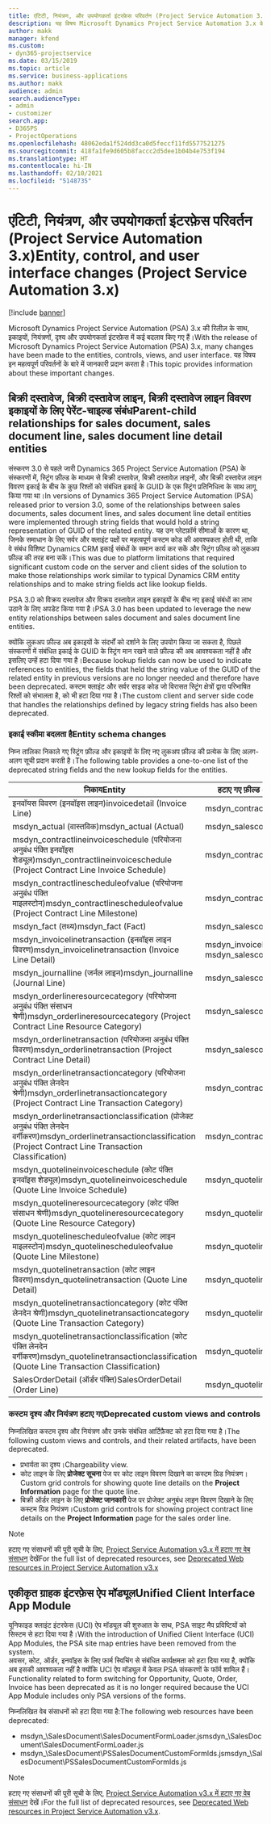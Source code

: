 ```yaml
---
title: एंटिटी, नियंत्रण, और उपयोगकर्ता इंटरफ़ेस परिवर्तन (Project Service Automation 3.x)
description: यह विषय Microsoft Dynamics Project Service Automation 3.x के लिए समाधान परिवर्तन का वर्णन करता है।
author: makk
manager: kfend
ms.custom:
- dyn365-projectservice
ms.date: 03/15/2019
ms.topic: article
ms.service: business-applications
ms.author: makk
audience: admin
search.audienceType:
- admin
- customizer
search.app:
- D365PS
- ProjectOperations
ms.openlocfilehash: 48062eda1f524dd3ca0d5feccf11fd5577521275
ms.sourcegitcommit: 418fa1fe9d605b8faccc2d5dee1b04b4e753f194
ms.translationtype: HT
ms.contentlocale: hi-IN
ms.lasthandoff: 02/10/2021
ms.locfileid: "5148735"
---
```

# <a name="entity-control-and-user-interface-changes-project-service-automation-3x"></a><span data-ttu-id="13d47-103">एंटिटी, नियंत्रण, और उपयोगकर्ता इंटरफ़ेस परिवर्तन (Project Service Automation 3.x)</span><span class="sxs-lookup"><span data-stu-id="13d47-103">Entity, control, and user interface changes (Project Service Automation 3.x)</span></span>

[!include [banner](../../includes/psa-now-project-operations.md)]


<span data-ttu-id="13d47-104">Microsoft Dynamics Project Service Automation (PSA) 3.x की रिलीज़ के साथ, इकाइयों, नियंत्रणों, दृश्य और उपयोगकर्ता इंटरफ़ेस में कई बदलाव किए गए हैं।</span><span class="sxs-lookup"><span data-stu-id="13d47-104">With the release of Microsoft Dynamics Project Service Automation (PSA) 3.x, many changes have been made to the entities, controls, views, and user interface.</span></span> <span data-ttu-id="13d47-105">यह विषय इन महत्वपूर्ण परिवर्तनों के बारे में जानकारी प्रदान करता है।</span><span class="sxs-lookup"><span data-stu-id="13d47-105">This topic provides information about these important changes.</span></span>

## <a name="parent-child-relationships-for-sales-document-sales-document-line-sales-document-line-detail-entities"></a><span data-ttu-id="13d47-106">बिक्री दस्तावेज, बिक्री दस्तावेज लाइन, बिक्री दस्तावेज लाइन विवरण इकाइयों के लिए पेरेंट-चाइल्ड संबंध</span><span class="sxs-lookup"><span data-stu-id="13d47-106">Parent-child relationships for sales document, sales document line, sales document line detail entities</span></span>
<span data-ttu-id="13d47-107">संस्करण 3.0 से पहले जारी Dynamics 365 Project Service Automation (PSA) के संस्करणों में, स्ट्रिंग फ़ील्ड के माध्यम से बिक्री दस्तावेज़, बिक्री दस्तावेज़ लाइनों, और बिक्री दस्तावेज़ लाइन विवरण इकाई के बीच के कुछ रिश्तों को संबंधित इकाई के GUID के एक स्ट्रिंग प्रतिनिधित्व के साथ लागू किया गया था।</span><span class="sxs-lookup"><span data-stu-id="13d47-107">In versions of Dynamics 365 Project Service Automation (PSA) released prior to version 3.0, some of the relationships between sales documents, sales document lines, and sales document line detail entities were implemented through string fields that would hold a string representation of GUID of the related entity.</span></span> <span data-ttu-id="13d47-108">यह उन प्लेटफ़ॉर्म सीमाओं के कारण था, जिनके समाधान के लिए सर्वर और क्लाइंट पक्षों पर महत्वपूर्ण कस्टम कोड की आवश्यकता होती थी, ताकि वे संबंध विशिष्ट Dynamics CRM इकाई संबंधों के समान कार्य कर सकें और स्ट्रिंग फ़ील्ड को लुकअप फ़ील्ड की तरह बना सकें।</span><span class="sxs-lookup"><span data-stu-id="13d47-108">This was due to platform limitations that required significant custom code on the server and client sides of the solution to make those relationships work similar to typical Dynamics CRM entity relationships and to make string fields act like lookup fields.</span></span>

<span data-ttu-id="13d47-109">PSA 3.0 को विक्रय दस्तावेज़ और विक्रय दस्तावेज़ लाइन इकाइयों के बीच नए इकाई संबंधों का लाभ उठाने के लिए अपडेट किया गया है।</span><span class="sxs-lookup"><span data-stu-id="13d47-109">PSA 3.0 has been updated to leverage the new entity relationships between sales document and sales document line entities.</span></span>

<span data-ttu-id="13d47-110">क्योंकि लुकअप फ़ील्ड अब इकाइयों के संदर्भों को दर्शाने के लिए उपयोग किया जा सकता है, पिछले संस्करणों में संबंधित इकाई के GUID के स्ट्रिंग मान रखने वाले फ़ील्ड की अब आवश्यकता नहीं है और इसलिए उन्हें हटा दिया गया है।</span><span class="sxs-lookup"><span data-stu-id="13d47-110">Because lookup fields can now be used to indicate references to entities, the fields that held the string value of the GUID of the related entity in previous versions are no longer needed and therefore have been deprecated.</span></span> <span data-ttu-id="13d47-111">कस्टम क्लाइंट और सर्वर साइड कोड जो विरासत स्ट्रिंग क्षेत्रों द्वारा परिभाषित रिश्तों को संभालता है, को भी हटा दिया गया है।</span><span class="sxs-lookup"><span data-stu-id="13d47-111">The custom client and server side code that handles the relationships defined by legacy string fields has also been deprecated.</span></span>

### <a name="entity-schema-changes"></a><span data-ttu-id="13d47-112">इकाई स्कीमा बदलता है</span><span class="sxs-lookup"><span data-stu-id="13d47-112">Entity schema changes</span></span>
<span data-ttu-id="13d47-113">निम्न तालिका निकाले गए स्ट्रिंग फ़ील्ड और इकाइयों के लिए नए लुकअप फ़ील्ड की प्रत्येक के लिए अलग-अलग सूची प्रदान करती है।</span><span class="sxs-lookup"><span data-stu-id="13d47-113">The following table provides a one-to-one list of the deprecated string fields and the new lookup fields for the entities.</span></span> 

 <span data-ttu-id="13d47-114">निकाय</span><span class="sxs-lookup"><span data-stu-id="13d47-114">Entity</span></span> |   <span data-ttu-id="13d47-115">हटाए गए फ़ील्ड (स्ट्रिंग)</span><span class="sxs-lookup"><span data-stu-id="13d47-115">Deprecated field (String)</span></span> | <span data-ttu-id="13d47-116">नई फ़ील्ड (लुकअप)</span><span class="sxs-lookup"><span data-stu-id="13d47-116">New field (Lookup)</span></span>
--- | --- | ---
<span data-ttu-id="13d47-117">इनवॉयस विवरण (इनवॉइस लाइन)</span><span class="sxs-lookup"><span data-stu-id="13d47-117">invoicedetail (Invoice Line)</span></span> |  <span data-ttu-id="13d47-118">msdyn_contractline</span><span class="sxs-lookup"><span data-stu-id="13d47-118">msdyn_contractline</span></span> |    <span data-ttu-id="13d47-119">msdyn_contractlineid</span><span class="sxs-lookup"><span data-stu-id="13d47-119">msdyn_contractlineid</span></span>
<span data-ttu-id="13d47-120">msdyn_actual (वास्तविक)</span><span class="sxs-lookup"><span data-stu-id="13d47-120">msdyn_actual (Actual)</span></span> | <span data-ttu-id="13d47-121">msdyn_salescontractline</span><span class="sxs-lookup"><span data-stu-id="13d47-121">msdyn_salescontractline</span></span> |   <span data-ttu-id="13d47-122">msdyn_salescontractlineid</span><span class="sxs-lookup"><span data-stu-id="13d47-122">msdyn_salescontractlineid</span></span>
<span data-ttu-id="13d47-123">msdyn_contractlineinvoiceschedule (परियोजना अनुबंध पंक्ति इनवॉइस शेड्यूल)</span><span class="sxs-lookup"><span data-stu-id="13d47-123">msdyn_contractlineinvoiceschedule (Project Contract Line Invoice Schedule)</span></span> |    <span data-ttu-id="13d47-124">msdyn_contractline</span><span class="sxs-lookup"><span data-stu-id="13d47-124">msdyn_contractline</span></span> |    <span data-ttu-id="13d47-125">msdyn_contractlineid</span><span class="sxs-lookup"><span data-stu-id="13d47-125">msdyn_contractlineid</span></span>
<span data-ttu-id="13d47-126">msdyn_contractlinescheduleofvalue (परियोजना अनुबंध पंक्ति माइलस्टोन)</span><span class="sxs-lookup"><span data-stu-id="13d47-126">msdyn_contractlinescheduleofvalue (Project Contract Line Milestone)</span></span> |   <span data-ttu-id="13d47-127">msdyn_contractline</span><span class="sxs-lookup"><span data-stu-id="13d47-127">msdyn_contractline</span></span> |    <span data-ttu-id="13d47-128">msdyn_contractlineid</span><span class="sxs-lookup"><span data-stu-id="13d47-128">msdyn_contractlineid</span></span>
<span data-ttu-id="13d47-129">msdyn_fact (तथ्य)</span><span class="sxs-lookup"><span data-stu-id="13d47-129">msdyn_fact (Fact)</span></span> | <span data-ttu-id="13d47-130">msdyn_salescontractline</span><span class="sxs-lookup"><span data-stu-id="13d47-130">msdyn_salescontractline</span></span> |   <span data-ttu-id="13d47-131">msdyn_salescontractlineid</span><span class="sxs-lookup"><span data-stu-id="13d47-131">msdyn_salescontractlineid</span></span>
<span data-ttu-id="13d47-132">msdyn_invoicelinetransaction (इनवॉइस लाइन विवरण)</span><span class="sxs-lookup"><span data-stu-id="13d47-132">msdyn_invoicelinetransaction (Invoice Line Detail)</span></span> | <span data-ttu-id="13d47-133">msdyn_invoiceline</span><span class="sxs-lookup"><span data-stu-id="13d47-133">msdyn_invoiceline</span></span> <br> <span data-ttu-id="13d47-134">msdyn_salescontractline</span><span class="sxs-lookup"><span data-stu-id="13d47-134">msdyn_salescontractline</span></span> | <span data-ttu-id="13d47-135">msdyn_invoicelineid</span><span class="sxs-lookup"><span data-stu-id="13d47-135">msdyn_invoicelineid</span></span> <br> <span data-ttu-id="13d47-136">msdyn_salescontractlineid</span><span class="sxs-lookup"><span data-stu-id="13d47-136">msdyn_salescontractlineid</span></span>
<span data-ttu-id="13d47-137">msdyn_journalline (जर्नल लाइन)</span><span class="sxs-lookup"><span data-stu-id="13d47-137">msdyn_journalline (Journal Line)</span></span> |  <span data-ttu-id="13d47-138">msdyn_salescontractline</span><span class="sxs-lookup"><span data-stu-id="13d47-138">msdyn_salescontractline</span></span> |   <span data-ttu-id="13d47-139">msdyn_salescontractlineid</span><span class="sxs-lookup"><span data-stu-id="13d47-139">msdyn_salescontractlineid</span></span>
<span data-ttu-id="13d47-140">msdyn_orderlineresourcecategory (परियोजना अनुबंध पंक्ति संसाधन श्रेणी)</span><span class="sxs-lookup"><span data-stu-id="13d47-140">msdyn_orderlineresourcecategory (Project Contract Line Resource Category)</span></span> | <span data-ttu-id="13d47-141">msdyn_salescontractline</span><span class="sxs-lookup"><span data-stu-id="13d47-141">msdyn_salescontractline</span></span> |   <span data-ttu-id="13d47-142">msdyn_contractlineid</span><span class="sxs-lookup"><span data-stu-id="13d47-142">msdyn_contractlineid</span></span>
<span data-ttu-id="13d47-143">msdyn_orderlinetransaction (परियोजना अनुबंध पंक्ति विवरण)</span><span class="sxs-lookup"><span data-stu-id="13d47-143">msdyn_orderlinetransaction (Project Contract Line Detail)</span></span> | <span data-ttu-id="13d47-144">msdyn_salescontractline</span><span class="sxs-lookup"><span data-stu-id="13d47-144">msdyn_salescontractline</span></span> |   <span data-ttu-id="13d47-145">msdyn_salescontractlineid</span><span class="sxs-lookup"><span data-stu-id="13d47-145">msdyn_salescontractlineid</span></span>
<span data-ttu-id="13d47-146">msdyn_orderlinetransactioncategory (परियोजना अनुबंध पंक्ति लेनदेन श्रेणी)</span><span class="sxs-lookup"><span data-stu-id="13d47-146">msdyn_orderlinetransactioncategory (Project Contract Line Transaction Category)</span></span> |   <span data-ttu-id="13d47-147">msdyn_contractline</span><span class="sxs-lookup"><span data-stu-id="13d47-147">msdyn_contractline</span></span> |    <span data-ttu-id="13d47-148">msdyn_contractlineid</span><span class="sxs-lookup"><span data-stu-id="13d47-148">msdyn_contractlineid</span></span>
<span data-ttu-id="13d47-149">msdyn_orderlinetransactionclassification (प्रोजेक्ट अनुबंध पंक्ति लेनदेन वर्गीकरण)</span><span class="sxs-lookup"><span data-stu-id="13d47-149">msdyn_orderlinetransactionclassification (Project Contract Line Transaction Classification)</span></span> |   <span data-ttu-id="13d47-150">msdyn_contractline</span><span class="sxs-lookup"><span data-stu-id="13d47-150">msdyn_contractline</span></span> |    <span data-ttu-id="13d47-151">msdyn_contractlineid</span><span class="sxs-lookup"><span data-stu-id="13d47-151">msdyn_contractlineid</span></span>
<span data-ttu-id="13d47-152">msdyn_quotelineinvoiceschedule (कोट पंक्ति इनवॉइस शेड्यूल)</span><span class="sxs-lookup"><span data-stu-id="13d47-152">msdyn_quotelineinvoiceschedule (Quote Line Invoice Schedule)</span></span> |  <span data-ttu-id="13d47-153">msdyn_quoteline</span><span class="sxs-lookup"><span data-stu-id="13d47-153">msdyn_quoteline</span></span> |   <span data-ttu-id="13d47-154">msdyn_quotelineid</span><span class="sxs-lookup"><span data-stu-id="13d47-154">msdyn_quotelineid</span></span>
<span data-ttu-id="13d47-155">msdyn_quotelineresourcecategory (कोट पंक्ति संसाधन श्रेणी)</span><span class="sxs-lookup"><span data-stu-id="13d47-155">msdyn_quotelineresourcecategory (Quote Line Resource Category)</span></span> |    <span data-ttu-id="13d47-156">msdyn_quoteline</span><span class="sxs-lookup"><span data-stu-id="13d47-156">msdyn_quoteline</span></span> |   <span data-ttu-id="13d47-157">msdyn_quotelineid</span><span class="sxs-lookup"><span data-stu-id="13d47-157">msdyn_quotelineid</span></span>
<span data-ttu-id="13d47-158">msdyn_quotelinescheduleofvalue (कोट लाइन माइलस्टोन)</span><span class="sxs-lookup"><span data-stu-id="13d47-158">msdyn_quotelinescheduleofvalue (Quote Line Milestone)</span></span> | <span data-ttu-id="13d47-159">msdyn_quoteline</span><span class="sxs-lookup"><span data-stu-id="13d47-159">msdyn_quoteline</span></span> |   <span data-ttu-id="13d47-160">msdyn_quotelineid</span><span class="sxs-lookup"><span data-stu-id="13d47-160">msdyn_quotelineid</span></span>
<span data-ttu-id="13d47-161">msdyn_quotelinetransaction (कोट लाइन विवरण)</span><span class="sxs-lookup"><span data-stu-id="13d47-161">msdyn_quotelinetransaction (Quote Line Detail)</span></span> |    <span data-ttu-id="13d47-162">msdyn_quoteline</span><span class="sxs-lookup"><span data-stu-id="13d47-162">msdyn_quoteline</span></span> |   <span data-ttu-id="13d47-163">msdyn_quotelineid</span><span class="sxs-lookup"><span data-stu-id="13d47-163">msdyn_quotelineid</span></span>
<span data-ttu-id="13d47-164">msdyn_quotelinetransactioncategory (कोट पंक्ति लेनदेन श्रेणी)</span><span class="sxs-lookup"><span data-stu-id="13d47-164">msdyn_quotelinetransactioncategory (Quote Line Transaction Category)</span></span> |  <span data-ttu-id="13d47-165">msdyn_quoteline</span><span class="sxs-lookup"><span data-stu-id="13d47-165">msdyn_quoteline</span></span> |   <span data-ttu-id="13d47-166">msdyn_quotelineid</span><span class="sxs-lookup"><span data-stu-id="13d47-166">msdyn_quotelineid</span></span>
<span data-ttu-id="13d47-167">msdyn_quotelinetransactionclassification (कोट पंक्ति लेनदेन वर्गीकरण)</span><span class="sxs-lookup"><span data-stu-id="13d47-167">msdyn_quotelinetransactionclassification (Quote Line Transaction Classification)</span></span> |  <span data-ttu-id="13d47-168">msdyn_quoteline</span><span class="sxs-lookup"><span data-stu-id="13d47-168">msdyn_quoteline</span></span> |   <span data-ttu-id="13d47-169">msdyn_quotelineid</span><span class="sxs-lookup"><span data-stu-id="13d47-169">msdyn_quotelineid</span></span>
<span data-ttu-id="13d47-170">SalesOrderDetail (ऑर्डर पंक्ति)</span><span class="sxs-lookup"><span data-stu-id="13d47-170">SalesOrderDetail (Order Line)</span></span> | <span data-ttu-id="13d47-171">msdyn_quotelineid</span><span class="sxs-lookup"><span data-stu-id="13d47-171">msdyn_quotelineid</span></span> | <span data-ttu-id="13d47-172">msdyn_quoteline</span><span class="sxs-lookup"><span data-stu-id="13d47-172">msdyn_quoteline</span></span> 

### <a name="deprecated-custom-views-and-controls"></a><span data-ttu-id="13d47-173">कस्टम दृश्य और नियंत्रण हटाए गए</span><span class="sxs-lookup"><span data-stu-id="13d47-173">Deprecated custom views and controls</span></span>
<span data-ttu-id="13d47-174">निम्नलिखित कस्टम दृश्य और नियंत्रण और उनके संबंधित आर्टिफ़ैक्ट को हटा दिया गया है।</span><span class="sxs-lookup"><span data-stu-id="13d47-174">The following custom views and controls, and their related artifacts, have been deprecated.</span></span>

- <span data-ttu-id="13d47-175">प्रभार्यता का दृश्य।</span><span class="sxs-lookup"><span data-stu-id="13d47-175">Chargeability view.</span></span>
- <span data-ttu-id="13d47-176">कोट लाइन के लिए **प्रोजेक्ट सूचना** पेज पर कोट लाइन विवरण दिखाने का कस्टम ग्रिड नियंत्रण।</span><span class="sxs-lookup"><span data-stu-id="13d47-176">Custom grid controls for showing quote line details on the **Project Information** page for the quote line.</span></span>
- <span data-ttu-id="13d47-177">बिक्री ऑर्डर लाइन के लिए **प्रोजेक्ट जानकारी** पेज पर प्रोजेक्ट अनुबंध लाइन विवरण दिखाने के लिए कस्टम ग्रिड नियंत्रण।</span><span class="sxs-lookup"><span data-stu-id="13d47-177">Custom grid controls for showing project contract line details on the **Project Information** page for the sales order line.</span></span>

> [!NOTE]
> <span data-ttu-id="13d47-178">हटाए गए संसाधनों की पूरी सूची के लिए, [Project Service Automation v3.x में हटाए गए वेब संसाधन](../developer-guides/web-resources-deprecated-v3.x.md) देखें</span><span class="sxs-lookup"><span data-stu-id="13d47-178">For the full list of deprecated resources, see [Deprecated Web resources in Project Service Automation v3.x](../developer-guides/web-resources-deprecated-v3.x.md)</span></span>

## <a name="unified-client-interface-app-module"></a><span data-ttu-id="13d47-179">एकीकृत ग्राहक इंटरफ़ेस ऐप मॉड्यूल</span><span class="sxs-lookup"><span data-stu-id="13d47-179">Unified Client Interface App Module</span></span>
<span data-ttu-id="13d47-180">यूनिफाइड क्लाइंट इंटरफेस (UCI) ऐप मॉड्यूल की शुरुआत के साथ, PSA साइट मैप प्रविष्टियों को सिस्टम से हटा दिया गया है।</span><span class="sxs-lookup"><span data-stu-id="13d47-180">With the introduction of Unified Client Interface (UCI) App Modules, the PSA site map entries have been removed from the system.</span></span>  
<span data-ttu-id="13d47-181">अवसर, कोट, ऑर्डर, इनवॉइस के लिए फार्म स्विचिंग से संबंधित कार्यक्षमता को हटा दिया गया है, क्योंकि अब इसकी आवश्यकता नहीं है क्योंकि UCI ऐप मॉड्यूल में केवल PSA संस्करणों के फॉर्म शामिल हैं।</span><span class="sxs-lookup"><span data-stu-id="13d47-181">Functionality related to form switching for Opportunity, Quote, Order, Invoice has been deprecated as it is no longer required because the UCI App Module includes only PSA versions of the forms.</span></span>  

<span data-ttu-id="13d47-182">निम्नलिखित वेब संसाधनों को हटा दिया गया है:</span><span class="sxs-lookup"><span data-stu-id="13d47-182">The following web resources have been deprecated:</span></span>

- <span data-ttu-id="13d47-183">msdyn_\SalesDocument\SalesDocumentFormLoader.js</span><span class="sxs-lookup"><span data-stu-id="13d47-183">msdyn_\SalesDocument\SalesDocumentFormLoader.js</span></span>
- <span data-ttu-id="13d47-184">msdyn_\SalesDocument\PSSalesDocumentCustomFormIds.js</span><span class="sxs-lookup"><span data-stu-id="13d47-184">msdyn_\SalesDocument\PSSalesDocumentCustomFormIds.js</span></span>

> [!NOTE]
> <span data-ttu-id="13d47-185">हटाए गए संसाधनों की पूरी सूची के लिए, [Project Service Automation v3.x में हटाए गए वेब संसाधन](../developer-guides/web-resources-deprecated-v3.x.md) देखें।</span><span class="sxs-lookup"><span data-stu-id="13d47-185">For the full list of deprecated resources, see [Deprecated Web resources in Project Service Automation v3.x](../developer-guides/web-resources-deprecated-v3.x.md).</span></span>


